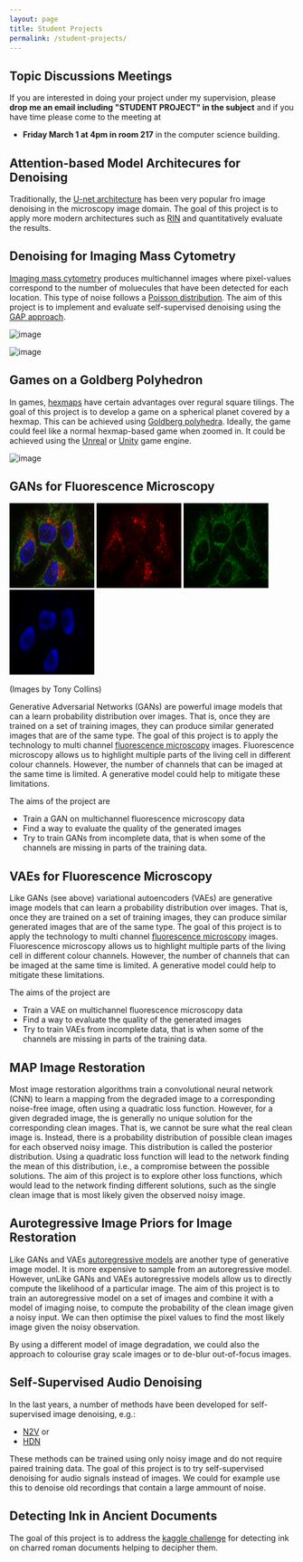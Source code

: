 ```yaml
---
layout: page
title: Student Projects
permalink: /student-projects/
---
```



Topic Discussions Meetings
------------------------
If you are interested in doing your project under my supervision, please **drop me an email including "STUDENT PROJECT" in the subject** and if you have time please come to the meeting at
* **Friday March 1 at 4pm in room 217** in the computer science building.


Attention-based Model Architecures for Denoising 
------------------------
Traditionally, the [U-net architecture](https://en.wikipedia.org/wiki/U-Net) has been very popular fro image denoising in the microscopy image domain.
The goal of this project is to apply more modern architectures such as [RIN](https://github.com/lucidrains/recurrent-interface-network-pytorch) and quantitatively evaluate the results.

Denoising for Imaging Mass Cytometry 
------------------------
[Imaging mass cytometry](https://en.wikipedia.org/wiki/Mass_spectrometry_imaging) produces multichannel images where pixel-values correspond to the number of moluecules that have been detected for each location.
This type of noise follows a [Poisson distribution](https://en.wikipedia.org/wiki/Shot_noise).
The aim of this project is to implement and evaluate self-supervised denoising using the [GAP approach](https://github.com/krulllab/gap).

![image](https://github.com/alex-krull/alex-krull.github.io/assets/1193459/ed2483aa-7823-4cd8-a29b-1cf8d34a74ec)

![image](https://github.com/alex-krull/alex-krull.github.io/assets/1193459/48ed1e0f-12de-41c9-a0ff-339981cd4a42)


Games on a Goldberg Polyhedron 
------------------------
In games, [hexmaps](https://en.wikipedia.org/wiki/Hex_map) have certain advantages over regural square tilings.
The goal of this project is to develop a game on a spherical planet covered by a hexmap.
This can be achieved using [Goldberg polyhedra](https://en.wikipedia.org/wiki/Goldberg_polyhedron).
Ideally, the game could feel like a normal hexmap-based game when zoomed in.
It could be achieved using the [Unreal](https://en.wikipedia.org/wiki/Unreal_Engine) or [Unity](https://en.wikipedia.org/wiki/Unity_(game_engine)) game engine.

![image](https://github.com/alex-krull/alex-krull.github.io/assets/1193459/a48cb0db-4df4-4986-8319-486fd2da9a2f)


GANs for Fluorescence Microscopy 
------------------------
<img src="/assets/student-projects/rgb.png" width="150px" height="150"> <img src="/assets/student-projects/red.png" width="150px" height="150"> <img src="/assets/student-projects/green.png" width="150px" height="150"> <img src="/assets/student-projects/blue.png" width="150px" height="150">

(Images by Tony Collins)

Generative Adversarial Networks (GANs) are powerful image models that can a learn probability distribution over images.
That is, once they are trained on a set of training images, they can produce similar generated images that are of the same type.
The goal of this project is to apply the technology to multi channel [fluorescence microscopy](https://en.wikipedia.org/wiki/Fluorescence_microscope) images.
Fluorescence microscopy allows us to highlight multiple parts of the living cell in different colour channels.
However, the number of channels that can be imaged at the same time is limited.
A generative model could help to mitigate these limitations.

The aims of the project are
* Train a GAN on multichannel fluorescence microscopy data
* Find a way to evaluate the quality of the generated images
* Try to train GANs from incomplete data, that is when some of the channels are missing in parts of the training data.




VAEs for Fluorescence Microscopy 
------------------------
Like GANs (see above) variational autoencoders (VAEs) are generative image models that can learn a probability distribution over images.
That is, once they are trained on a set of training images, they can produce similar generated images that are of the same type.
The goal of this project is to apply the technology to multi channel [fluorescence microscopy](https://en.wikipedia.org/wiki/Fluorescence_microscope) images.
Fluorescence microscopy allows us to highlight multiple parts of the living cell in different colour channels.
However, the number of channels that can be imaged at the same time is limited.
A generative model could help to mitigate these limitations.

The aims of the project are 
* Train a VAE on multichannel fluorescence microscopy data
* Find a way to evaluate the quality of the generated images
* Try to train VAEs from incomplete data, that is when some of the channels are missing in parts of the training data.


MAP Image Restoration
------------------------
Most image restoration algorithms train a convolutional neural network (CNN) to learn a mapping from the degraded image to a corresponding noise-free image, often using a quadratic loss function.
However, for a given degraded image, the is generally no unique solution for the corresponding clean images.
That is, we cannot be sure what the real clean image is. 
Instead, there is a probability distribution of possible clean images for each observed noisy image.
This distribution is called the posterior distribution.
Using a quadratic loss function will lead to the network finding the mean of this distribution, i.e., a compromise between the possible solutions.
The aim of this project is to explore other loss functions, which would lead to the network finding different solutions, such as the single clean image that is most likely given the observed noisy image.



Aurotegressive Image Priors for Image Restoration
------------------------
Like GANs and VAEs [autoregressive models](https://towardsdatascience.com/autoregressive-models-pixelcnn-e30734ede0c1) are another type of generative image model.
It is more expensive to sample from an autoregressive model.
However, unLike GANs and VAEs autoregressive models allow us to directly compute the likelihood of a particular image.
The aim of this project is to train an autoregressive model on a set of images and combine it with a model of imaging noise, to compute the probability of the clean image given a noisy input.
We can then optimise the pixel values to find the most likely image given the noisy observation.

By using a different model of image degradation, we could also the approach to colourise gray scale images or to de-blur out-of-focus images.


Self-Supervised Audio Denoising
------------------------
In the last years, a number of methods have been developed for self-supervised image denoising, e.g.: 
* [N2V](https://arxiv.org/abs/1811.10980) or 
* [HDN](https://arxiv.org/abs/2104.01374)


These methods can be trained using only noisy image and do not require paired training data.
The goal of this project is to try self-supervised denoising for audio signals instead of images.
We could for example use this to denoise old recordings that contain a large ammount of noise.

Detecting Ink in Ancient Documents
------------------------
The goal of this project is to address the [kaggle challenge](https://www.kaggle.com/competitions/vesuvius-challenge-ink-detection) for detecting ink on charred roman documents helping to decipher them.
